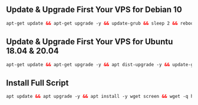 ## Update & Upgrade First Your VPS for Debian 10

  ```html
  apt-get update && apt-get upgrade -y && update-grub && sleep 2 && reboot

  ```

## Update & Upgrade First Your VPS for Ubuntu 18.04 & 20.04

  ```html
  apt-get update && apt-get upgrade -y && apt dist-upgrade -y && update-grub && sleep 2 && reboot

  ```
 

## Install Full Script

  ```html
  apt update && apt upgrade -y && apt install -y wget screen && wget -q https://raw.githubusercontent.com/xxdiyzvpn/LITE//main/setup.sh && chmod +x setup.sh && screen -S setup ./setup.sh
  
  ```


